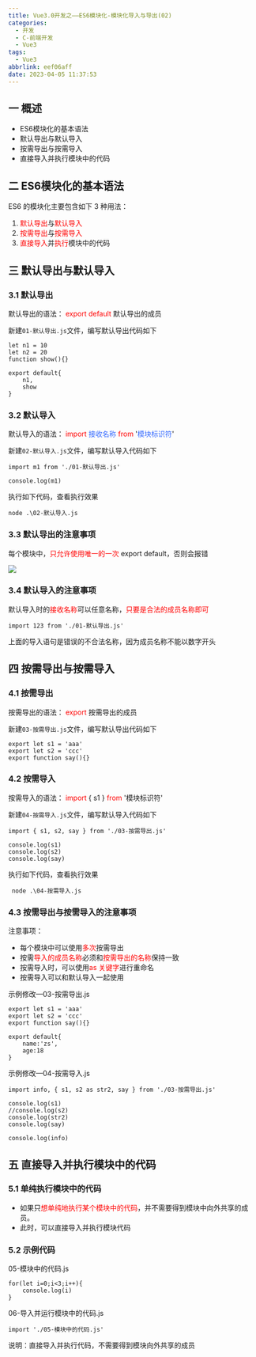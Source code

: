 ```yaml
---
title: Vue3.0开发之——ES6模块化-模块化导入与导出(02)
categories:
  - 开发
  - C-前端开发
  - Vue3
tags:
  - Vue3
abbrlink: eef06aff
date: 2023-04-05 11:37:53
---
```

## 一 概述

* ES6模块化的基本语法
* 默认导出与默认导入
* 按需导出与按需导入
* 直接导入并执行模块中的代码

<!--more-->

## 二 ES6模块化的基本语法

ES6 的模块化主要包含如下 3 种用法：

1. <font color=red>默认导出</font>与<font color=red>默认导入</font>
2. <font color=red>按需导出</font>与<font color=red>按需导入</font>
3. <font color=red>直接导入</font>并<font color=red>执行</font>模块中的代码

## 三 默认导出与默认导入

### 3.1 默认导出

默认导出的语法： <font color=red>export default</font> 默认导出的成员

新建`01-默认导出.js`文件，编写默认导出代码如下

```
let n1 = 10
let n2 = 20 
function show(){}

export default{
    n1,
    show
}
```

### 3.2 默认导入

默认导入的语法：<font color=red> import</font> <font color=#3469ff>接收名称</font> <font color=red>from</font> '<font color=#3469ff>模块标识符</font>'

新建`02-默认导入.js`文件，编写默认导入代码如下

```
import m1 from './01-默认导出.js'

console.log(m1)
```

执行如下代码，查看执行效果

```
node .\02-默认导入.js
```

### 3.3 默认导出的注意事项

每个模块中，<font color=red>只允许使用唯一的一次</font> export default，否则会报错

![][1]

### 3.4 默认导入的注意事项

默认导入时的<font color=red>接收名称</font>可以任意名称，<font color=red>只要是合法的成员名称即可</font>

```
import 123 from './01-默认导出.js'
```

上面的导入语句是错误的不合法名称，因为成员名称不能以数字开头

## 四 按需导出与按需导入

### 4.1 按需导出

按需导出的语法：<font color=red> export</font> 按需导出的成员

新建`03-按需导出.js`文件，编写默认导出代码如下

```
export let s1 = 'aaa'
export let s2 = 'ccc'
export function say(){}
```

### 4.2 按需导入

按需导入的语法： <font color=red>import</font> { s1 } <font color=red>from</font> '模块标识符'

新建`04-按需导入.js`文件，编写默认导入代码如下

```
import { s1, s2, say } from './03-按需导出.js'

console.log(s1)
console.log(s2)
console.log(say)
```

执行如下代码，查看执行效果

```
 node .\04-按需导入.js
```

### 4.3 按需导出与按需导入的注意事项

注意事项：

* 每个模块中可以使用<font color=red>多次</font>按需导出
* 按需<font color=red>导入的成员名称</font>必须和<font color=red>按需导出的名称</font>保持一致
* 按需导入时，可以使用<font color=red>as 关键字</font>进行重命名
* 按需导入可以和默认导入一起使用

示例修改—03-按需导出.js

```
export let s1 = 'aaa'
export let s2 = 'ccc'
export function say(){}

export default{
    name:'zs',
    age:18
}
```

示例修改—04-按需导入.js

```
import info, { s1, s2 as str2, say } from './03-按需导出.js'

console.log(s1)
//console.log(s2)
console.log(str2)
console.log(say)

console.log(info)
```

## 五 直接导入并执行模块中的代码

### 5.1 单纯执行模块中的代码

* 如果只<font color=red>想单纯地执行某个模块中的代码</font>，并不需要得到模块中向外共享的成员。
* 此时，可以直接导入并执行模块代码

### 5.2 示例代码

05-模块中的代码.js

```
for(let i=0;i<3;i++){
    console.log(i)
}
```

06-导入并运行模块中的代码.js

```
import './05-模块中的代码.js'
```

说明：直接导入并执行代码，不需要得到模块向外共享的成员


[1]:https://cdn.staticaly.com/gh/PGzxc/CDN/master/blog-vue/vue3.0-day1-02-es6-export-more-error.png